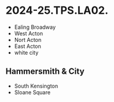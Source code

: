 # 2024-25.TPS.LA02.

- Ealing Broadway
- West Acton
- Nort Acton
- East Acton
- white city

## Hammersmith & City

- South Kensington
- Sloane Square
